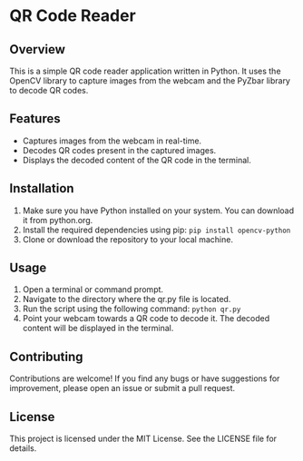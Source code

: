 # QR Code Reader

## Overview
This is a simple QR code reader application written in Python. It uses the OpenCV library to capture images from the webcam and the PyZbar library to decode QR codes.

## Features
- Captures images from the webcam in real-time.
- Decodes QR codes present in the captured images.
- Displays the decoded content of the QR code in the terminal.


## Installation
1. Make sure you have Python installed on your system. You can download it from python.org.
2. Install the required dependencies using pip:
`pip install opencv-python`
3. Clone or download the repository to your local machine.


## Usage
1. Open a terminal or command prompt.
2. Navigate to the directory where the qr.py file is located.
3. Run the script using the following command:
`python qr.py`
4. Point your webcam towards a QR code to decode it. The decoded content will be displayed in the terminal.


## Contributing
Contributions are welcome! If you find any bugs or have suggestions for improvement, please open an issue or submit a pull request.

## License
This project is licensed under the MIT License. See the LICENSE file for details.